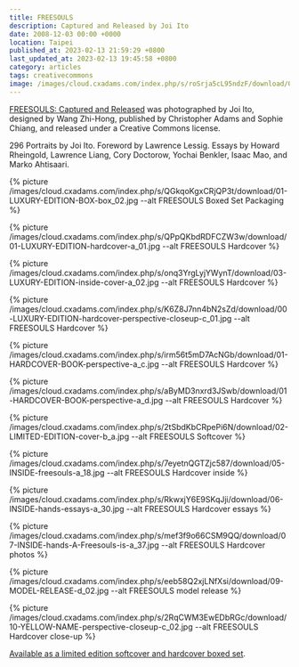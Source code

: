 ```yaml
---
title: FREESOULS
description: Captured and Released by Joi Ito
date: 2008-12-03 00:00 +0000
location: Taipei
published_at: 2023-02-13 21:59:29 +0800
last_updated_at: 2023-02-13 19:45:58 +0800
category: articles
tags: creativecommons
image: /images/cloud.cxadams.com/index.php/s/roSrja5cL95ndzF/download/04-INSIDE-hands-CORY-and-DEREK-a_08.jpg
---
```


[FREESOULS: Captured and Released][FREESOULS] was photographed by Joi Ito,
designed by Wang Zhi-Hong, published by Christopher Adams and Sophie Chiang, and
released under a Creative Commons license.

296 Portraits by Joi Ito. Foreword by Lawrence Lessig. Essays by Howard
Rheingold, Lawrence Liang, Cory Doctorow, Yochai Benkler, Isaac Mao, and Marko
Ahtisaari.

{% picture /images/cloud.cxadams.com/index.php/s/QGkqoKgxCRjQP3t/download/01-LUXURY-EDITION-BOX-box_02.jpg --alt FREESOULS Boxed Set Packaging %}

{% picture /images/cloud.cxadams.com/index.php/s/QPpQKbdRDFCZW3w/download/01-LUXURY-EDITION-hardcover-a_01.jpg --alt FREESOULS Hardcover %}

{% picture /images/cloud.cxadams.com/index.php/s/onq3YrgLyjYWynT/download/03-LUXURY-EDITION-inside-cover-a_02.jpg --alt FREESOULS Hardcover %}

{% picture /images/cloud.cxadams.com/index.php/s/K6Z8J7nn4bN2sZd/download/00-LUXURY-EDITION-hardcover-perspective-closeup-c_01.jpg --alt FREESOULS Hardcover %}

{% picture /images/cloud.cxadams.com/index.php/s/irm56t5mD7AcNGb/download/01-HARDCOVER-BOOK-perspective-a_c.jpg --alt FREESOULS Hardcover %}

{% picture /images/cloud.cxadams.com/index.php/s/aByMD3nxrd3JSwb/download/01-HARDCOVER-BOOK-perspective-a_d.jpg --alt FREESOULS Hardcover %}

{% picture /images/cloud.cxadams.com/index.php/s/2tSbdKbCRpePi6N/download/02-LIMITED-EDITION-cover-b_a.jpg --alt FREESOULS Softcover %}

{% picture /images/cloud.cxadams.com/index.php/s/7eyetnQGTZjc587/download/05-INSIDE-freesouls-a_18.jpg --alt FREESOULS Hardcover inside %}

{% picture /images/cloud.cxadams.com/index.php/s/RkwxjY6E9SKqJji/download/06-INSIDE-hands-essays-a_30.jpg --alt FREESOULS Hardcover essays %}

{% picture /images/cloud.cxadams.com/index.php/s/mef3f9o66CSM9QQ/download/07-INSIDE-hands-A-Freesouls-is-a_37.jpg --alt FREESOULS Hardcover photos %}

{% picture /images/cloud.cxadams.com/index.php/s/eeb58Q2xjLNfXsi/download/09-MODEL-RELEASE-d_02.jpg --alt FREESOULS model release %}

{% picture /images/cloud.cxadams.com/index.php/s/2RqCWM3EwEDbRGc/download/10-YELLOW-NAME-perspective-closeup-c_02.jpg --alt FREESOULS Hardcover close-up %}

[Available as a limited edition softcover and hardcover boxed
set](https://freesouls.cc/order/).

[FREESOULS]: https://freesouls.cc/
